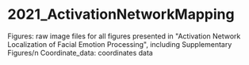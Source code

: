 # 2021_ActivationNetworkMapping
Figures: raw image files for all figures presented in "Activation Network Localization of Facial Emotion Processing", including Supplementary Figures/n
Coordinate_data: coordinates data
